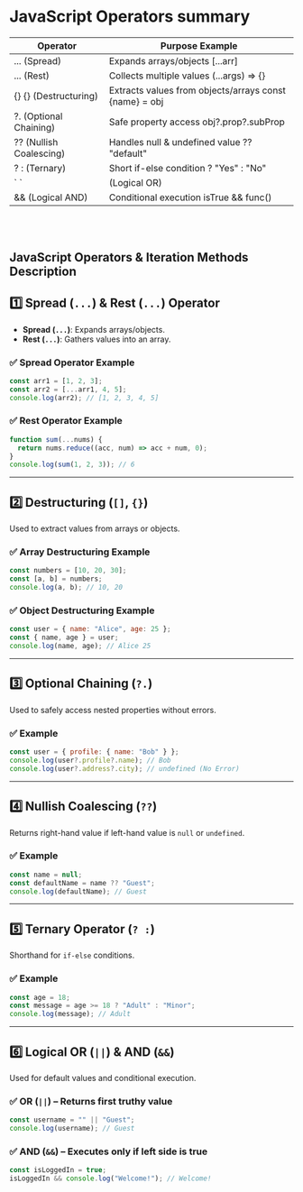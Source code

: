 # JavaScript Operators summary

<h6> 

| Operator	| Purpose	Example| 
|----------|-------------|
| ... (Spread) | 	Expands arrays/objects	[...arr]| 
| ... (Rest)| 	Collects multiple values	(...args) => {}| 
| {} {} (Destructuring)	| Extracts values from objects/arrays	const {name} = obj| 
| ?. (Optional Chaining)	| Safe property access	obj?.prop?.subProp| 
| ?? (Nullish Coalescing)	| Handles null & undefined	value ?? "default"| 
| ? : (Ternary)	| Short if-else	condition ? "Yes" : "No"| 
| \`		\` |  (Logical OR)| 
| && (Logical AND) | 	Conditional execution	isTrue && func()| 


 </h6>

<br>

## JavaScript Operators & Iteration Methods Description

## 1️⃣ Spread (`...`) & Rest (`...`) Operator

- **Spread (`...`)**: Expands arrays/objects.
- **Rest (`...`)**: Gathers values into an array.

### ✅ Spread Operator Example
```js
const arr1 = [1, 2, 3];
const arr2 = [...arr1, 4, 5];  
console.log(arr2); // [1, 2, 3, 4, 5]
```

### ✅ Rest Operator Example
```js
function sum(...nums) {  
  return nums.reduce((acc, num) => acc + num, 0);
}
console.log(sum(1, 2, 3)); // 6
```

---

## 2️⃣ Destructuring (`[]`, `{}`)
Used to extract values from arrays or objects.

### ✅ Array Destructuring Example
```js
const numbers = [10, 20, 30];
const [a, b] = numbers;
console.log(a, b); // 10, 20
```

### ✅ Object Destructuring Example
```js
const user = { name: "Alice", age: 25 };
const { name, age } = user;
console.log(name, age); // Alice 25
```

---

## 3️⃣ Optional Chaining (`?.`)
Used to safely access nested properties without errors.

### ✅ Example
```js
const user = { profile: { name: "Bob" } };
console.log(user?.profile?.name); // Bob
console.log(user?.address?.city); // undefined (No Error)
```

---

## 4️⃣ Nullish Coalescing (`??`)
Returns right-hand value if left-hand value is `null` or `undefined`.

### ✅ Example
```js
const name = null;
const defaultName = name ?? "Guest";  
console.log(defaultName); // Guest
```

---

## 5️⃣ Ternary Operator (`? :`)
Shorthand for `if-else` conditions.

### ✅ Example
```js
const age = 18;
const message = age >= 18 ? "Adult" : "Minor";
console.log(message); // Adult
```

---

## 6️⃣ Logical OR (`||`) & AND (`&&`)
Used for default values and conditional execution.

### ✅ OR (`||`) – Returns first truthy value
```js
const username = "" || "Guest";  
console.log(username); // Guest
```

### ✅ AND (`&&`) – Executes only if left side is true
```js
const isLoggedIn = true;
isLoggedIn && console.log("Welcome!"); // Welcome!